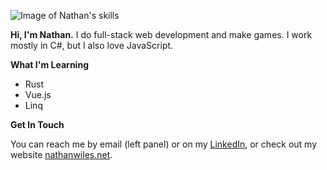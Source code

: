 ![Image of Nathan's skills](http://nathanwiles.net/img/skills.png)

**Hi, I'm Nathan.**
I do full-stack web development and make games. I work mostly in C#, but I also love JavaScript.

**What I'm Learning**
- Rust
- Vue.js
- Linq

**Get In Touch**

You can reach me by email (left panel) or on my [LinkedIn](https://www.linkedin.com/in/nathan-wiles/), or check out my website [nathanwiles.net](http://nathanwiles.net).

